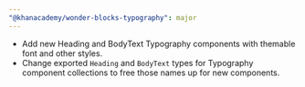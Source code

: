 ```yaml
---
"@khanacademy/wonder-blocks-typography": major
---
```


- Add new Heading and BodyText Typography components with themable font and other styles.
- Change exported `Heading` and `BodyText` types for Typography component collections to free those names up for new components.
